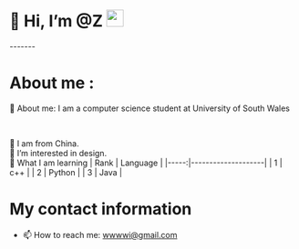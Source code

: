 <div id="header" aliign = "center"
<img src="https://th.bing.com/th/id/OIP.6HDpc41neGWC8p3bOfHwjgHaFP?rs=1&pid=ImgDetMain" width="100"/>
<h1>
 👋 Hi, I’m @Z
 <img src="https://th.bing.com/th/id/OIP.6HDpc41neGWC8p3bOfHwjgHaFP?rs=1&pid=ImgDetMain" width="30px"
</h1>
</div>
-------
 
 # About me : 
🌻 About me: I am a computer science student at University of South Wales
  <img scr="https://th.bing.com/th/id/OIP.6HDpc41neGWC8p3bOfHwjgHaFP?rs=1&pid=ImgDetMain" width="30">

  <br>
  
📍 I am from China.<img scr="https://th.bing.com/th/id/OIP.6HDpc41neGWC8p3bOfHwjgHaFP?rs=1&pid=ImgDetMain" width="30">
<br>
👀 I’m interested in design. <img scr="https://th.bing.com/th/id/OIP.6HDpc41neGWC8p3bOfHwjgHaFP?rs=1&pid=ImgDetMain" width="30">
<br>
💞️ What I am learning
  | Rank |      Language      |
  |-----:|--------------------|
  |   1  |         c++        |
  |   2  |        Python      |
  |   3  |         Java       |

# My contact information
- 📫 How to reach me: wwwwi@gmail.com




